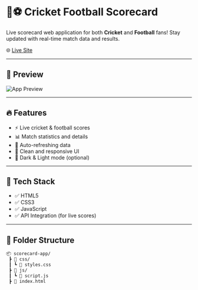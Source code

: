 # 🏏⚽ Cricket Football Scorecard

Live scorecard web application for both **Cricket** and **Football** fans! Stay updated with real-time match data and results.

🌐 [Live Site](https://cricket-football-scorecard.netlify.app/)

---

## 📸 Preview

<!-- Replace this link with your actual screenshot if available -->
![App Preview](](https://cricket-football-scorecard.netlify.app/))

---

## 🔥 Features

- ⚡ Live cricket & football scores
- 📊 Match statistics and details
- 🔁 Auto-refreshing data
- 🎯 Clean and responsive UI
- 🌙 Dark & Light mode (optional)

---

## 🚀 Tech Stack

- ✅ HTML5  
- ✅ CSS3  
- ✅ JavaScript  
- ✅ API Integration (for live scores)

---

## 📁 Folder Structure

```bash
📦 scorecard-app/
 ┣ 📁 css/
 ┃ ┗ 📄 styles.css
 ┣ 📁 js/
 ┃ ┗ 📄 script.js
 ┣ 📄 index.html



